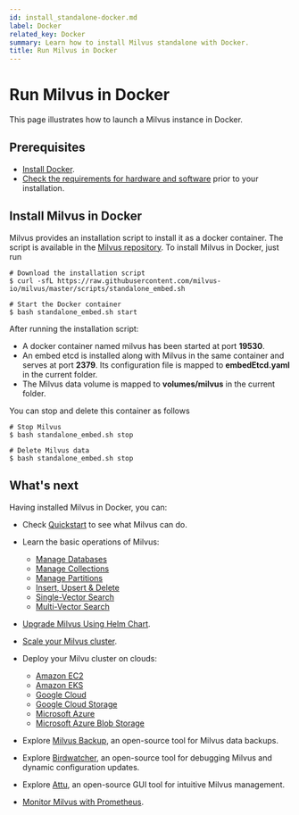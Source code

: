 ```yaml
---
id: install_standalone-docker.md
label: Docker
related_key: Docker
summary: Learn how to install Milvus standalone with Docker.
title: Run Milvus in Docker
---
```


# Run Milvus in Docker

This page illustrates how to launch a Milvus instance in Docker.


## Prerequisites

- [Install Docker](https://docs.docker.com/get-docker/).
- [Check the requirements for hardware and software](prerequisite-docker.md) prior to your installation.


## Install Milvus in Docker

Milvus provides an installation script to install it as a docker container. The script is available in the [Milvus repository](https://raw.githubusercontent.com/milvus-io/milvus/master/scripts/standalone_embed.sh). To install Milvus in Docker, just run

```shell
# Download the installation script
$ curl -sfL https://raw.githubusercontent.com/milvus-io/milvus/master/scripts/standalone_embed.sh

# Start the Docker container
$ bash standalone_embed.sh start
```

After running the installation script:

- A docker container named milvus has been started at port **19530**.
- An embed etcd is installed along with Milvus in the same container and serves at port **2379**. Its configuration file is mapped to **embedEtcd.yaml** in the current folder.
- The Milvus data volume is mapped to **volumes/milvus** in the current folder.

You can stop and delete this container as follows

```shell
# Stop Milvus
$ bash standalone_embed.sh stop

# Delete Milvus data
$ bash standalone_embed.sh stop
```

## What's next

Having installed Milvus in Docker, you can:

- Check [Quickstart](quickstart.md) to see what Milvus can do.

- Learn the basic operations of Milvus:
  - [Manage Databases](manage_databases.md)
  - [Manage Collections](manage-collections.md)
  - [Manage Partitions](manage-partitions.md)
  - [Insert, Upsert & Delete](insert-update-delete.md)
  - [Single-Vector Search](single-vector-search.md)
  - [Multi-Vector Search](multi-vector-search.md)

- [Upgrade Milvus Using Helm Chart](upgrade_milvus_cluster-helm.md).
- [Scale your Milvus cluster](scaleout.md).
- Deploy your Milvu cluster on clouds:
  - [Amazon EC2](aws.md)
  - [Amazon EKS](eks.md)
  - [Google Cloud](gcp.md)
  - [Google Cloud Storage](gcs.md)
  - [Microsoft Azure](azure.md)
  - [Microsoft Azure Blob Storage](abs.md)
- Explore [Milvus Backup](milvus_backup_overview.md), an open-source tool for Milvus data backups.
- Explore [Birdwatcher](birdwatcher_overview.md), an open-source tool for debugging Milvus and dynamic configuration updates.
- Explore [Attu](https://milvus.io/docs/attu.md), an open-source GUI tool for intuitive Milvus management.
- [Monitor Milvus with Prometheus](monitor.md).
